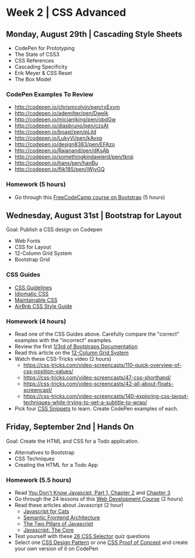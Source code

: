 
# Week 2 | CSS Advanced

## Monday, August 29th | Cascading Style Sheets

- CodePen for Prototyping
- The State of CSS3
- CSS References 
- Cascading Specificity
- Erik Meyer & CSS Reset
- The Box Model

### CodePen Examples To Review

- http://codepen.io/chrismcolvin/pen/rxExvm
- http://codepen.io/ademilter/pen/Dwelk
- http://codepen.io/micjamking/pen/obdGw
- http://codepen.io/diasbruno/pen/czsAt
- http://codepen.io/boast/pen/pLjld
- http://codepen.io/LukyVj/pen/kAvxp
- http://codepen.io/design8383/pen/EFAzo
- http://codepen.io/Rajanand/pen/dKsAb
- http://codepen.io/somethingkindawierd/pen/tkrqi
- http://codepen.io/hans/pen/hanBu
- http://codepen.io/flik185/pen/jWjyGQ

### Homework (5 hours)

- Go through this [FreeCodeCamp course on Bootstrap](https://www.freecodecamp.com/challenges/use-responsive-design-with-bootstrap-fluid-containers) (5 hours)





## Wednesday, August 31st | Bootstrap for Layout

Goal: Publish a CSS design on Codepen

- Web Fonts
- CSS for Layout
- 12-Column Grid System
- Bootstrap Grid

### CSS Guides
- [CSS Guidelines](http://cssguidelin.es/)
- [Idiomatic CSS](https://github.com/necolas/idiomatic-css)
- [Maintainable CSS](http://maintainablecss.com/chapters/introduction/)
- [AirBnb CSS Style Guide](https://github.com/airbnb/css)

### Homework (4 hours)

- Read one of the CSS Guides above. Carefully compare the "correct" examples with the "incorrect" examples.
- Review the first [1/3rd of Bootstraps Documentation](http://getbootstrap.com/css/)
- Read this article on the [12-Column Grid System](http://webdesign.tutsplus.com/articles/a-comprehensive-introduction-to-grids-in-web-design--cms-26521)
- Watch these CSS-Tricks video (2 hours)
  - https://css-tricks.com/video-screencasts/110-quick-overview-of-css-position-values/
  - https://css-tricks.com/video-screencasts/47-css-shorthand/
  - https://css-tricks.com/video-screencasts/42-all-about-floats-screencast/
  - https://css-tricks.com/video-screencasts/140-exploring-css-layout-techniques-while-trying-to-get-a-subtitle-to-wrap/
- Pick four [CSS Snippets](https://css-tricks.com/snippets/) to learn. Create CodePen examples of each. 






## Friday, September 2nd | Hands On

Goal: Create the HTML and CSS for a Todo application.

- Alternatives to Bootstrap
- CSS Techniques
- Creating the HTML for a Todo App

### Homework (5.5 hours)

- Read [You Don't Know Javascipt, Part 1, Chapter 2](https://github.com/getify/You-Dont-Know-JS/blob/master/up%20%26%20going/ch2.md) and [Chapter 3](https://github.com/getify/You-Dont-Know-JS/blob/master/up%20%26%20going/ch3.md)
- Go through the 24 lessons of this [Web Development Course](https://www.khanacademy.org/computing/computer-programming/html-css-js) (2 hours)
- Read these articles about Javascript (2 hour) 
  - [Javascript for Cats](http://jsforcats.com/)
  - [Semantic Frontend Architecture](http://nicolasgallagher.com/about-html-semantics-front-end-architecture/)
  - [The Two Pillars of Javascript](https://medium.com/javascript-scene/the-two-pillars-of-javascript-ee6f3281e7f3#.uz19k7j06)
  - [Javascript: The Core](http://dmitrysoshnikov.com/ecmascript/javascript-the-core/)
- Test yourself with these [26 CSS Selector](https://flukeout.github.io/) quiz questions
- Select one [CSS Design Pattern](http://labs.jensimmons.com/) or one [CSS Proof of Concept](https://github.com/NamPNQ/You-Dont-Need-Javascript) and create your own version of it on CodePen

